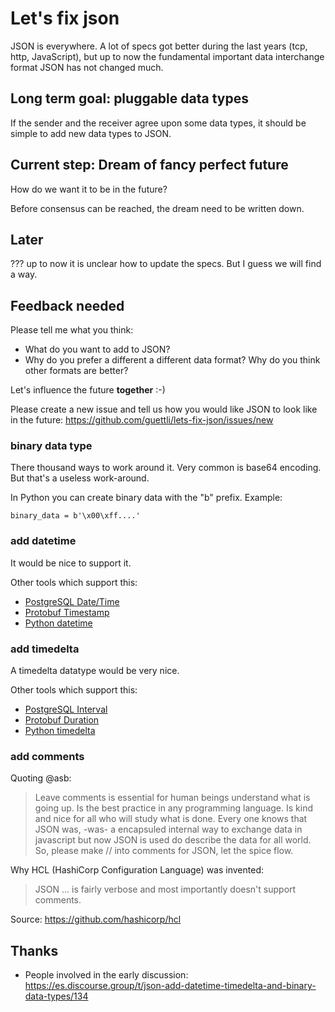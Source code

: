 # Let's fix json

JSON is everywhere. A lot of specs got better during the last years (tcp, http, JavaScript), but up to now the fundamental important data interchange format JSON has not changed much.

## Long term goal: pluggable data types

If the sender and the receiver agree upon some data types, it should be simple to add new data types to JSON.

## Current step: Dream of fancy perfect future

How do we want it to be in the future?

Before consensus can be reached, the dream need to be written down.

## Later

??? up to now it is unclear how to update the specs. But I guess we will find a way.

## Feedback needed

Please tell me what you think:

- What do you want to add to JSON?
- Why do you prefer a different a different data format? Why do you think other formats are better?


Let's influence the future **together** :-)

Please create a new issue and tell us how you would like JSON to look like in the future: https://github.com/guettli/lets-fix-json/issues/new

### binary data type

There thousand ways to work around it. Very common is base64 encoding. But that's a useless work-around.

In Python you can create binary data with the "b" prefix. Example:

```
binary_data = b'\x00\xff....'
```

### add datetime

It would be nice to support it.

Other tools which support this:

* [PostgreSQL Date/Time](https://www.postgresql.org/docs/12/datatype-datetime.html#DATATYPE-DATETIME-INPUT)
* [Protobuf Timestamp](https://developers.google.com/protocol-buffers/docs/reference/google.protobuf#google.protobuf.Timestamp)
* [Python datetime](https://docs.python.org/3/library/datetime.html#datetime-objects)


### add timedelta

A timedelta datatype would be very nice.

Other tools which support this: 

* [PostgreSQL Interval](https://www.postgresql.org/docs/12/datatype-datetime.html#DATATYPE-INTERVAL-INPUT)
* [Protobuf Duration](https://developers.google.com/protocol-buffers/docs/reference/google.protobuf#duration)
* [Python timedelta](https://docs.python.org/3/library/datetime.html#timedelta-objects)

### add comments

Quoting @asb:

> Leave comments is essential for human beings understand what is going up.
> Is the best practice in any programming language.
> Is kind and nice for all who will study what is done.
> Every one knows that JSON was, -was- a encapsuled internal way to exchange data in javascript
> but now JSON is used do describe the data for all world.
> So, please make // into comments for JSON, let the spice flow.

Why HCL (HashiCorp Configuration Language) was invented:

> JSON ... is fairly verbose and most importantly doesn't support comments. 

Source: https://github.com/hashicorp/hcl

## Thanks

- People involved in the early discussion: https://es.discourse.group/t/json-add-datetime-timedelta-and-binary-data-types/134
